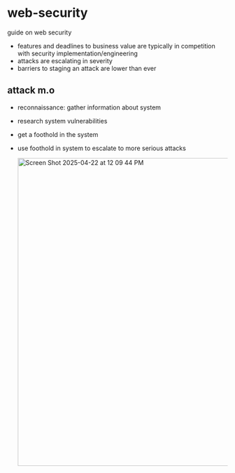 # web-security
guide on web security

* features and deadlines to business value are typically in competition with security implementation/engineering
* attacks are escalating in severity
* barriers to staging an attack are lower than ever

## attack m.o
* reconnaissance: gather information about system
* research system vulnerabilities
* get a foothold in the system
* use foothold in system to escalate to more serious attacks

  <img width="702" alt="Screen Shot 2025-04-22 at 12 09 44 PM" src="https://github.com/user-attachments/assets/5e118c84-2947-42ee-9379-7b70ec956743" />


